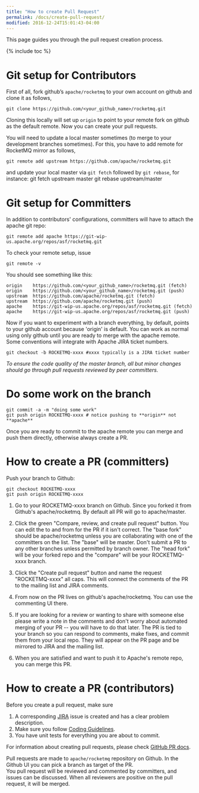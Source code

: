 ```yaml
---
title: "How to create Pull Request"
permalink: /docs/create-pull-request/
modified: 2016-12-24T15:01:43-04:00
---
```


This page guides you through the pull request creation process.

{% include toc %}

# Git setup for Contributors
First of all, fork github’s `apache/rocketmq` to your own account on github and clone it as follows,

    git clone https://github.com/<your_github_name>/rocketmq.git

Cloning this locally will set up `origin` to point to your remote fork on github as the default remote.
Now you can create your pull requests.

You will need to update a local master sometimes (to merge to your development branches sometimes).
For this, you have to add remote for RocketMQ mirror as follows,

    git remote add upstream https://github.com/apache/rocketmq.git

and update your local master via `git fetch` followed by `git rebase`, for instance:
    git fetch upstream master
    git rebase upstream/master

# Git setup for Committers
In addition to contributors' configurations, committers will have to attach the apache git repo:

    git remote add apache https://git-wip-us.apache.org/repos/asf/rocketmq.git

To check your remote setup, issue

    git remote -v

You should see something like this:

    origin    https://github.com/<your_github_name>/rocketmq.git (fetch)
    origin    https://github.com/<your_github_name>/rocketmq.git (push)
    upstream  https://github.com/apache/rocketmq.git (fetch)
    upstream  https://github.com/apache/rocketmq.git (push)
    apache    https://git-wip-us.apache.org/repos/asf/rocketmq.git (fetch)
    apache    https://git-wip-us.apache.org/repos/asf/rocketmq.git (push)

Now if you want to experiment with a branch everything, by default, points to your github account because 'origin' is default. You can work as normal using only github until you are ready to merge with the apache remote. Some conventions will integrate with Apache JIRA ticket numbers.

    git checkout -b ROCKETMQ-xxxx #xxxx typically is a JIRA ticket number

_To ensure the code quality of the master branch, all but minor changes should go through pull requests reviewed by peer committers._

# Do some work on the branch

    git commit -a -m "doing some work"
    git push origin ROCKETMQ-xxxx # notice pushing to **origin** not **apache**

Once you are ready to commit to the apache remote you can merge and push them directly, otherwise always create a PR.

# How to create a PR (committers)

Push your branch to Github:

    git checkout ROCKETMQ-xxxx
    git push origin ROCKETMQ-xxxx

1. Go to your ROCKETMQ-xxxx branch on Github. Since you forked it from Github's apache/rocketmq. By default all PR will go to apache/master.

2. Click the green "Compare, review, and create pull request" button. You can edit the to and from for the PR if it isn't correct. The "base fork" should be apache/rocketmq unless you are collaborating with one of the committers on the list. The "base" will be master. Don't submit a PR to any other branches unless permitted by branch owner. The "head fork" will be your forked repo and the "compare" will be your ROCKETMQ-xxxx branch.
3. Click the "Create pull request" button and name the request "ROCKETMQ-xxxx" all caps. This will connect the comments of the PR to the mailing list and JIRA comments.
4. From now on the PR lives on github's apache/rocketmq. You can use the commenting UI there.
5. If you are looking for a review or wanting to share with someone else please write a note in the comments and don't worry about automated merging of your PR -- you will have to do that later. The PR is tied to your branch so you can respond to comments, make fixes, and commit them from your local repo. They will appear on the PR page and be mirrored to JIRA and the mailing list.
6. When you are satisfied and want to push it to Apache's remote repo, you can merge this PR.

# How to create a PR (contributors)
Before you create a pull request, make sure
1. A corresponding [JIRA](https://issues.apache.org/jira/browse/ROCKETMQ/) issue is created and has a clear problem description.
2. Make sure you follow [Coding Guidelines](/docs/code-guidelines/).
3. You have unit tests for everything you are about to commit.

For information about creating pull requests, please check [GitHub PR docs](https://help.github.com/articles/creating-a-pull-request/).

Pull requests are made to `apache/rocketmq` repository on Github.
In the Github UI you can pick a branch as target of the PR. <br />
You pull request will be reviewed and commented by committers, and issues can be discussed. When all reviewers are positive on the pull request, it will be merged.